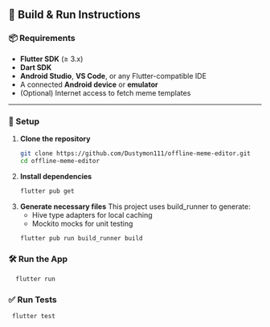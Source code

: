 ## 🚀 Build & Run Instructions

### 📦 Requirements

- **Flutter SDK** (≥ 3.x)
- **Dart SDK**
- **Android Studio**, **VS Code**, or any Flutter-compatible IDE
- A connected **Android device** or **emulator**
- (Optional) Internet access to fetch meme templates

---

### 🔧 Setup

1. **Clone the repository**
   ```bash
   git clone https://github.com/Dustymon111/offline-meme-editor.git
   cd offline-meme-editor
   ```
2. **Install dependencies**
   ```bash
   flutter pub get
   ```
3. **Generate necessary files**
    This project uses build_runner to generate:
    - Hive type adapters for local caching
    - Mockito mocks for unit testing
   ```bash
   flutter pub run build_runner build
   ```
### 🛠️ Run the App
  ```bash
    flutter run
   ```
### ✅ Run Tests
   ```bash
    flutter test
   ```
